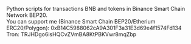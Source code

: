 Python scripts for transactions BNB and tokens in Binance Smart Chain Network BEP20. <br/>
You can support me (Binance Smart Chain BEP20/Etherium ERC20/Polygon): 0xB14C5988062cA9A301F3a31E3d69e4f1574Fd134 <br/>
Tron: TRJHDgo6isHQCvZVmBA8KtPBKVwr8mqZbp

